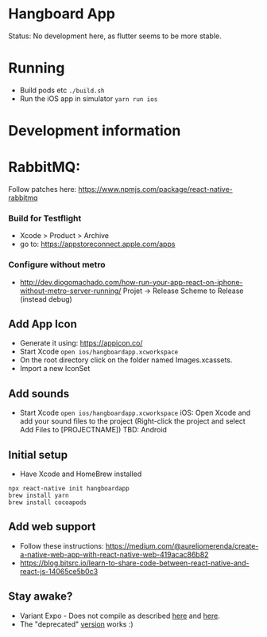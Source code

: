 # Hangboard App
Status: No development here, as flutter seems to be more stable.

# Running
+ Build pods etc `./build.sh`
+ Run the iOS app in simulator `yarn run ios`

# Development information

# RabbitMQ:
Follow patches here: https://www.npmjs.com/package/react-native-rabbitmq

### Build for Testflight
+ Xcode > Product > Archive
+ go to: https://appstoreconnect.apple.com/apps

### Configure without metro
+ http://dev.diogomachado.com/how-run-your-app-react-on-iphone-without-metro-server-running/
Projet -> Release Scheme to Release (instead debug)


## Add App Icon
+ Generate it using: https://appicon.co/
+ Start Xcode `open ios/hangboardapp.xcworkspace`
+ On the root directory click on the folder named Images.xcassets.
+ Import a new IconSet 

## Add sounds
+ Start Xcode `open ios/hangboardapp.xcworkspace`
iOS: Open Xcode and add your sound files to the project (Right-click the project and select Add Files to [PROJECTNAME])
TBD: Android

## Initial setup
+ Have Xcode and HomeBrew installed
```
npx react-native init hangboardapp
brew install yarn
brew install cocoapods
```
## Add web support
+ Follow these instructions: https://medium.com/@aureliomerenda/create-a-native-web-app-with-react-native-web-419acac86b82
+ https://blog.bitsrc.io/learn-to-share-code-between-react-native-and-react-js-14065ce5b0c3

## Stay awake? 
+ Variant Expo - Does not compile as described [here](https://docs.expo.io/bare/installing-unimodules/) and [here](https://www.npmjs.com/package/expo-keep-awake).
+ The "deprecated" [version](https://github.com/corbt/react-native-keep-awake#readme) works :) 
